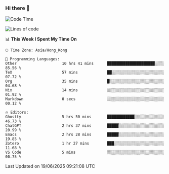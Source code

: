 ### Hi there 👋

<!--
**nicehiro/nicehiro** is a ✨ _special_ ✨ repository because its `README.md` (this file) appears on your GitHub profile.

Here are some ideas to get you started:

- 🔭 I’m currently working on ...
- 🌱 I’m currently learning ...
- 👯 I’m looking to collaborate on ...
- 🤔 I’m looking for help with ...
- 💬 Ask me about ...
- 📫 How to reach me: ...
- 😄 Pronouns: ...
- ⚡ Fun fact: ...
-->

<!--START_SECTION:waka-->
![Code Time](http://img.shields.io/badge/Code%20Time-739%20hrs%2033%20mins-blue)

![Lines of code](https://img.shields.io/badge/From%20Hello%20World%20I%27ve%20Written-1.7%20million%20lines%20of%20code-blue)

📊 **This Week I Spent My Time On** 

```text
🕑︎ Time Zone: Asia/Hong_Kong

💬 Programming Languages: 
Other                    10 hrs 41 mins      █████████████████████░░░░   85.56 % 
TeX                      57 mins             ██░░░░░░░░░░░░░░░░░░░░░░░   07.72 % 
Org                      35 mins             █░░░░░░░░░░░░░░░░░░░░░░░░   04.68 % 
Nix                      14 mins             ░░░░░░░░░░░░░░░░░░░░░░░░░   01.92 % 
Markdown                 0 secs              ░░░░░░░░░░░░░░░░░░░░░░░░░   00.12 % 

🔥 Editors: 
Ghostty                  5 hrs 50 mins       ████████████░░░░░░░░░░░░░   46.73 % 
ChatGPT                  2 hrs 37 mins       █████░░░░░░░░░░░░░░░░░░░░   20.99 % 
Emacs                    2 hrs 28 mins       █████░░░░░░░░░░░░░░░░░░░░   19.85 % 
Zotero                   1 hr 27 mins        ███░░░░░░░░░░░░░░░░░░░░░░   11.68 % 
VS Code                  5 mins              ░░░░░░░░░░░░░░░░░░░░░░░░░   00.75 % 
```


 Last Updated on 19/06/2025 09:21:08 UTC
<!--END_SECTION:waka-->
